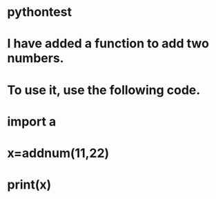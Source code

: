 # pythontest
# I have added a function to add two numbers.
# To use it, use the following code.
# import a
# x=addnum(11,22)
# print(x)